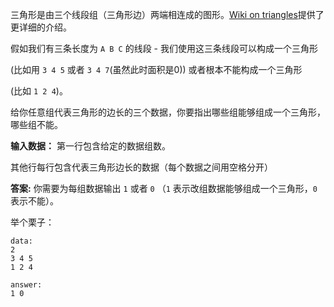 三角形是由三个线段组（三角形边）两端相连成的图形。[Wiki on triangles][1]提供了更详细的介绍。

假如我们有三条长度为 `A B C` 的线段 - 我们使用这三条线段可以构成一个三角形

(比如用 `3 4 5` 或者 `3 4 7`(虽然此时面积是0)) 或者根本不能构成一个三角形

(比如 `1 2 4`)。

给你任意组代表三角形的边长的三个数据，你要指出哪些组能够组成一个三角形，哪些组不能。

**输入数据：** 第一行包含给定的数据组数。

其他行每行包含代表三角形边长的数据（每个数据之间用空格分开）

**答案:** 你需要为每组数据输出 `1` 或者 `0` （`1` 表示改组数据能够组成一个三角形，`0` 表示不能）。

举个栗子：

    data:
    2
    3 4 5
    1 2 4

    answer:
    1 0

[1]: http://en.wikipedia.org/wiki/Triangle